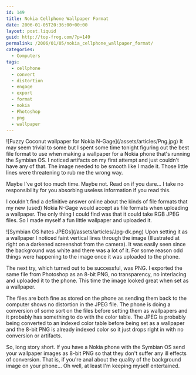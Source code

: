 ```yaml
---
id: 149
title: Nokia Cellphone Wallpaper Format
date: 2006-01-05T20:36:00+00:00
layout: post.liquid
guid: http://top-frog.com/?p=149
permalink: /2006/01/05/nokia_cellphone_wallpaper_format/
categories:
  - Computers
tags:
  - cellphone
  - convert
  - distortion
  - engage
  - export
  - format
  - nokia
  - Photoshop
  - png
  - wallpaper
---
```


<span class="frame alignright">
  ![Fuzzy Coconut wallpaper for Nokia N-Gage](/assets/articles/Png.jpg)
</span>It may seem trivial to some but I spent some time tonight figuring out the best file format to use when making a wallpaper for a Nokia phone that's running the Symbian OS. I noticed artifacts on my first attempt and just couldn't have any of that. The image needed to be smooth like I made it. Those little lines were threatening to rub me the wrong way.

Maybe I've got too much time. Maybe not. Read on if you dare… I take no responsibility for you absorbing useless information if you read this.

I couldn't find a definitive answer online about the kinds of file formats that my new (used) Nokia N-Gage would accept as file formats when uploading a wallpaper. The only thing I could find was that it could take RGB JPEG files. So I made myself a fun little wallpaper and uploaded it.

<span class="frame alignright">
  ![Symbian OS hates JPEGs](/assets/articles/Jpg-dk.png)
</span>Upon setting it as a wallpaper I noticed faint vertical lines through the image (Illustrated at right on a darkened screenshot from the camera). It was easily seen since the background was white and there was a lot of it. For some reason odd things were happening to the image once it was uploaded to the phone.

The next try, which turned out to be successful, was PNG. I exported the same file from Photoshop as an 8-bit PNG, no transparency, no interlacing and uploaded it to the phone. This time the image looked great when set as a wallpaper.

The files are both fine as stored on the phone as sending them back to the computer shows no distortion in the JPEG file. The phone is doing a conversion of some sort on the files before setting them as wallpapers and it probably has something to do with the color table. The JPEG is probably being converted to an indexed color table before being set as a wallpaper and the 8-bit PNG is already indexed color so it just drops right in with no conversion or artifacts.

So, long story short. If you have a Nokia phone with the Symbian OS send your wallpaper images as 8-bit PNG so that they don't suffer any ill effects of conversion. That is, if you're anal about the quality of the background image on your phone… Oh well, at least I'm keeping myself entertained.
